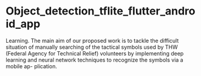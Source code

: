 # Object_detection_tflite_flutter_android_app
Learning. The main aim of our proposed work is  to tackle the difficult situation of manually searching of the tactical symbols used by THW (Federal Agency for Technical Relief) volunteers by implementing deep  learning and neural network techniques to recognize the symbols via a mobile ap- plication.
